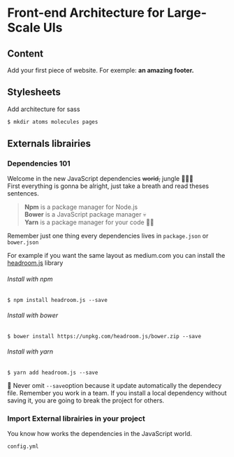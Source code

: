 # Front-end Architecture for Large-Scale UIs

## Content

Add your first piece of website. For exemple: **an amazing footer.**

## Stylesheets

Add architecture for sass

```bash
$ mkdir atoms molecules pages
```

## Externals librairies

### Dependencies 101

Welcome in the new JavaScript dependencies ~~world,~~ jungle 🌴🌴🌴  
First everything is gonna be alright, just take a breath and read theses sentences.

> **Npm** is a package manager for Node.js  
> **Bower** is a JavaScript package manager 💀  
> **Yarn** is a package manager for your code 🚚✨

Remember just one thing every dependencies lives in `package.json` or `bower.json`

For example if you want the same layout as medium.com you can install the [headroom.js](http://wicky.nillia.ms/headroom.js/) library

###### Install with npm

```
$ npm install headroom.js --save
```

###### Install with bower

```
$ bower install https://unpkg.com/headroom.js/bower.zip --save
```

###### Install with yarn

```
$ yarn add headroom.js --save
```

🚓 Never omit `--save`option because it update automatically the dependecy file. Remember you work in a team. If you install a local dependency without saving it, you are going to break the project for others.

### Import External librairies in your project

You know how works the dependencies in the JavaScript world.

`config.yml`




